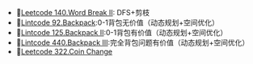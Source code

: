 - :chicken:[Leetcode 140.Word Break II](https://github.com/seawood/Leetcode-JianzhiOffer/blob/master/Leetcode/Prepare-Google/140.Word%20Break%20II.cpp): DFS+剪枝
- :handbag:[Lintcode 92.Backpack](https://github.com/seawood/Leetcode-JianzhiOffer/blob/master/Leetcode/Prepare-Google/Lintcode%2092.Backpack.cpp):0-1背包无价值（动态规划+空间优化）
- :handbag:[Lintcode 125.Backpack II](https://github.com/seawood/Leetcode-JianzhiOffer/blob/master/Leetcode/Prepare-Google/Lintcode%20125.Backpack%20II.cpp):0-1背包有价值（动态规划+空间优化）
- :handbag:[Lintcode 440.Backpack III]():完全背包问题有价值（动态规划+空间优化）
- :handbag:[Leetcode 322.Coin Change](https://github.com/seawood/Leetcode-JianzhiOffer/blob/master/Leetcode/Prepare-Google/Leetcode%20322.Coin%20Change.cpp)